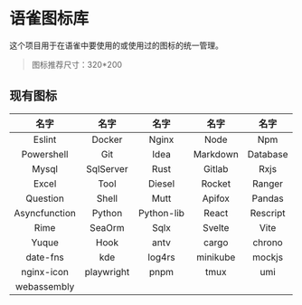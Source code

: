 # 语雀图标库

这个项目用于在语雀中要使用的或使用过的图标的统一管理。

> 图标推荐尺寸：320*200

## 现有图标

|      名字       |     名字     |     名字     |    名字    |    名字    |
|:-------------:|:----------:|:----------:|:--------:|:--------:|
|    Eslint     |   Docker   |   Nginx    |   Node   |   Npm    |
|  Powershell   |    Git     |    Idea    | Markdown | Database |
|     Mysql     | SqlServer  |    Rust    |  Gitlab  |   Rxjs   |
|     Excel     |    Tool    |   Diesel   |  Rocket  |  Ranger  |
|   Question    |   Shell    |    Mutt    |  Apifox  |  Pandas  |
| Asyncfunction |   Python   | Python-lib |  React   | Rescript |
|     Rime      |   SeaOrm   |    Sqlx    |  Svelte  |   Vite   | 
|     Yuque     |    Hook    |    antv    |  cargo   |  chrono  |
|   date-fns    |    kde     |   log4rs   | minikube |  mockjs  |
|  nginx-icon   | playwright |    pnpm    |   tmux   |   umi    |
|  webassembly  | 
